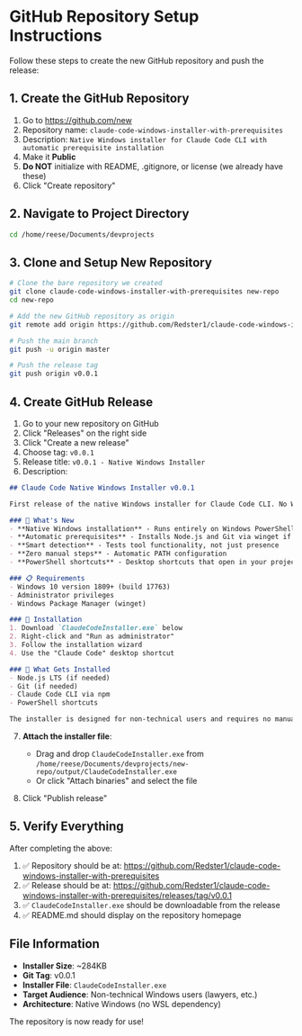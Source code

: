 # GitHub Repository Setup Instructions

Follow these steps to create the new GitHub repository and push the release:

## 1. Create the GitHub Repository

1. Go to https://github.com/new
2. Repository name: `claude-code-windows-installer-with-prerequisites`
3. Description: `Native Windows installer for Claude Code CLI with automatic prerequisite installation`
4. Make it **Public**
5. **Do NOT** initialize with README, .gitignore, or license (we already have these)
6. Click "Create repository"

## 2. Navigate to Project Directory

```bash
cd /home/reese/Documents/devprojects
```

## 3. Clone and Setup New Repository

```bash
# Clone the bare repository we created
git clone claude-code-windows-installer-with-prerequisites new-repo
cd new-repo

# Add the new GitHub repository as origin
git remote add origin https://github.com/Redster1/claude-code-windows-installer-with-prerequisites.git

# Push the main branch
git push -u origin master

# Push the release tag  
git push origin v0.0.1
```

## 4. Create GitHub Release

1. Go to your new repository on GitHub
2. Click "Releases" on the right side
3. Click "Create a new release"
4. Choose tag: `v0.0.1`
5. Release title: `v0.0.1 - Native Windows Installer`
6. Description:
```markdown
## Claude Code Native Windows Installer v0.0.1

First release of the native Windows installer for Claude Code CLI. No WSL or Linux required!

### 🎯 What's New
- **Native Windows installation** - Runs entirely on Windows PowerShell
- **Automatic prerequisites** - Installs Node.js and Git via winget if needed  
- **Smart detection** - Tests tool functionality, not just presence
- **Zero manual steps** - Automatic PATH configuration
- **PowerShell shortcuts** - Desktop shortcuts that open in your projects folder

### 📋 Requirements
- Windows 10 version 1809+ (build 17763)
- Administrator privileges  
- Windows Package Manager (winget)

### 🚀 Installation
1. Download `ClaudeCodeInstaller.exe` below
2. Right-click and "Run as administrator"
3. Follow the installation wizard
4. Use the "Claude Code" desktop shortcut

### 🔧 What Gets Installed
- Node.js LTS (if needed)
- Git (if needed)  
- Claude Code CLI via npm
- PowerShell shortcuts

The installer is designed for non-technical users and requires no manual configuration.
```

7. **Attach the installer file**: 
   - Drag and drop `ClaudeCodeInstaller.exe` from `/home/reese/Documents/devprojects/new-repo/output/ClaudeCodeInstaller.exe`
   - Or click "Attach binaries" and select the file

8. Click "Publish release"

## 5. Verify Everything

After completing the above:

1. ✅ Repository should be at: https://github.com/Redster1/claude-code-windows-installer-with-prerequisites
2. ✅ Release should be at: https://github.com/Redster1/claude-code-windows-installer-with-prerequisites/releases/tag/v0.0.1
3. ✅ `ClaudeCodeInstaller.exe` should be downloadable from the release
4. ✅ README.md should display on the repository homepage

## File Information

- **Installer Size**: ~284KB
- **Git Tag**: v0.0.1  
- **Installer File**: `ClaudeCodeInstaller.exe`
- **Target Audience**: Non-technical Windows users (lawyers, etc.)
- **Architecture**: Native Windows (no WSL dependency)

The repository is now ready for use!